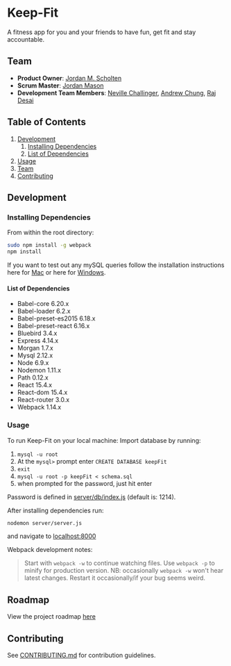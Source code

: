# Keep-Fit

A fitness app for you and your friends to have fun, get fit and stay accountable.

## Team

  - __Product Owner__: [Jordan M. Scholten](https://github.com/JackHermes)
  - __Scrum Master__: [Jordan Mason](https://github.com/JPMase)
  - __Development Team Members__: [Neville Challinger](https://github.com/Internev), [Andrew Chung](https://github.com/achung89), [Raj Desai](https://github.com/RADesai)

## Table of Contents

1. [Development](#development)
    1. [Installing Dependencies](#installing-dependencies)
    1. [List of Dependencies](#list-of-dependencies)
1. [Usage](#usage)
1. [Team](#team)
1. [Contributing](#contributing)

## Development

### Installing Dependencies

From within the root directory:

```sh
sudo npm install -g webpack
npm install
```

If you want to test out any mySQL queries follow the installation instructions here for [Mac](https://dev.mysql.com/doc/refman/5.6/en/osx-installation-pkg.html) or here for [Windows](http://dev.mysql.com/doc/refman/5.7/en/windows-installation.html).

#### List of Dependencies
- Babel-core 6.20.x
- Babel-loader 6.2.x
- Babel-preset-es2015 6.18.x
- Babel-preset-react 6.16.x
- Bluebird 3.4.x
- Express 4.14.x
- Morgan 1.7.x
- Mysql 2.12.x
- Node 6.9.x
- Nodemon 1.11.x
- Path 0.12.x
- React 15.4.x
- React-dom 15.4.x
- React-router 3.0.x
- Webpack 1.14.x

### Usage
To run Keep-Fit on your local machine:
Import database by running:

1. `mysql -u root`
2. At the `mysql>` prompt enter `CREATE DATABASE keepFit`
3. `exit`
4. `mysql -u root -p keepFit < schema.sql`
5. when prompted for the password, just hit enter

Password is defined in [server/db/index.js](server/db/index.js) (default is: 1214).

After installing dependencies run:
``` sh
nodemon server/server.js
```
and navigate to [localhost:8000](https://127.0.0.1:8000)

Webpack development notes:
>Start with ``webpack -w`` to continue watching files. Use ``webpack -p`` to minify for production version. NB: occasionally ``webpack -w`` won't hear latest changes. Restart it occasionally/if your bug seems weird.

## Roadmap

View the project roadmap [here](https://github.com/Keep-Fit/Keep-Fit/issues)

## Contributing

See [CONTRIBUTING.md](CONTRIBUTING.md) for contribution guidelines.
